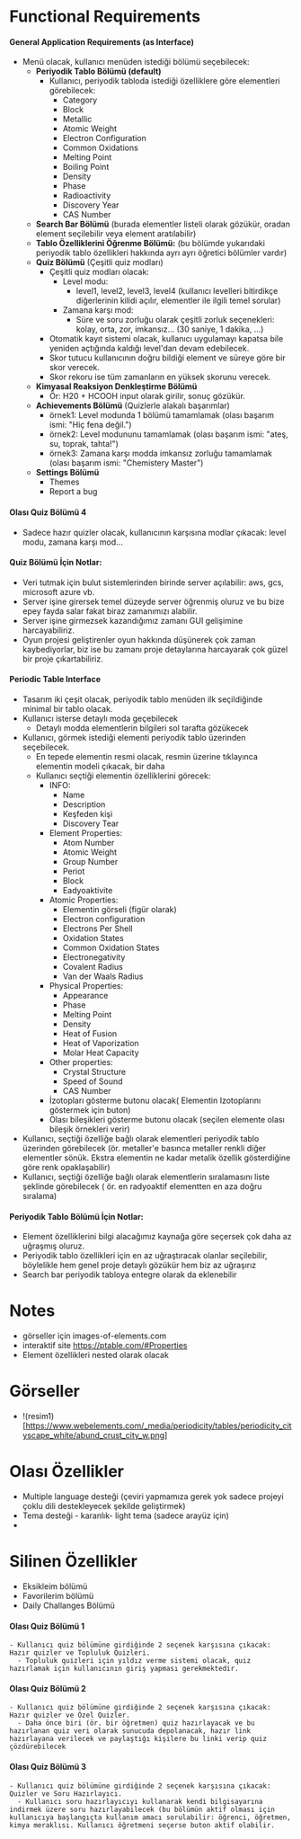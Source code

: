 # Functional Requirements

#### General Application Requirements (as Interface)

- Menü olacak, kullanıcı menüden istediği bölümü seçebilecek:
  - **Periyodik Tablo Bölümü (default)**
    - Kullanıcı, periyodik tabloda istediği özelliklere göre elementleri görebilecek:
      - Category
      - Block
      - Metallic
      - Atomic Weight
      - Electron Configuration
      - Common Oxidations
      - Melting Point
      - Boiling Point
      - Density
      - Phase
      - Radioactivity
      - Discovery Year
      - CAS Number
  - **Search Bar Bölümü** (burada elementler listeli olarak gözükür, oradan element seçilebilir veya element aratılabilir)
  - **Tablo Özelliklerini Öğrenme Bölümü:** (bu bölümde yukarıdaki periyodik tablo özellikleri hakkında ayrı ayrı öğretici bölümler vardır)
  - **Quiz Bölümü** (Çeşitli quiz modları)
    - Çeşitli quiz modları olacak:
      - Level modu:
        - level1, level2, level3, level4 (kullanıcı levelleri bitirdikçe diğerlerinin kilidi açılır, elementler ile ilgili temel sorular)
      - Zamana karşı mod:
        - Süre ve soru zorluğu olarak çeşitli zorluk seçenekleri: kolay, orta, zor, imkansız...  (30 saniye, 1 dakika, ...)
    - Otomatik kayıt sistemi olacak, kullanıcı uygulamayı kapatsa bile yeniden açtığında kaldığı level'dan devam edebilecek.
    - Skor tutucu kullanıcının doğru bildiği element ve süreye göre bir skor verecek.
    - Skor rekoru ise tüm zamanların en yüksek skorunu verecek.
  - **Kimyasal Reaksiyon Denkleştirme Bölümü**
    - Ör: H20 + HCOOH input olarak girilir, sonuç gözükür.
  - **Achievements Bölümü** (Quizlerle alakalı başarımlar)
    - örnek1: Level modunda 1 bölümü tamamlamak (olası başarım ismi: "Hiç fena değil.")
    - örnek2: Level modununu tamamlamak (olası başarım ismi: "ateş, su, toprak, tahta!")
    - örnek3: Zamana karşı modda imkansız zorluğu tamamlamak (olası başarım ismi: "Chemistery Master")
  - **Settings Bölümü**
    - Themes
    - Report a bug

#### Olası Quiz Bölümü 4
  - Sadece hazır quizler olacak, kullanıcının karşısına modlar çıkacak: level modu, zamana karşı mod...

#### Quiz Bölümü İçin Notlar: 
- Veri tutmak için bulut sistemlerinden birinde server açılabilir: aws, gcs, microsoft azure vb.
- Server işine girersek temel düzeyde server öğrenmiş oluruz ve bu bize epey fayda salar fakat biraz zamanımızı alabilir.
- Server işine girmezsek kazandığımız zamanı GUI gelişimine harcayabiliriz.
- Oyun projesi geliştirenler oyun hakkında düşünerek çok zaman kaybediyorlar, biz ise bu zamanı proje detaylarına harcayarak çok güzel bir proje çıkartabiliriz.

#### Periodic Table Interface
- Tasarım iki çeşit olacak, periyodik tablo menüden ilk seçildiğinde minimal bir tablo olacak.
- Kullanıcı isterse detaylı moda geçebilecek
  - Detaylı modda elementlerin bilgileri sol tarafta gözükecek
- Kullanıcı, görmek istediği elementi periyodik tablo üzerinden seçebilecek.
  - En tepede elementin resmi olacak, resmin üzerine tıklayınca elementin modeli çıkacak, bir daha 
  - Kullanıcı seçtiği elementin özelliklerini görecek:
    - INFO:
      - Name
      - Description
      - Keşfeden kişi
      - Discovery Tear
    - Element Properties:
      - Atom Number
      - Atomic Weight
      - Group Number
      - Periot
      - Block
      - Eadyoaktivite
    - Atomic Properties:
      - Elementin görseli (figür olarak)  
      - Electron configuration
      - Electrons Per Shell
      - Oxidation States
      - Common Oxidation States
      - Electronegativity 
      - Covalent Radius
      - Van der Waals Radius
    - Physical Properties:
      - Appearance
      - Phase
      - Melting Point
      - Density
      - Heat of Fusion
      - Heat of Vaporization
      - Molar Heat Capacity
    - Other properties:
      - Crystal Structure
      - Speed of Sound
      - CAS Number
    - İzotopları gösterme butonu olacak( Elementin Izotoplarını göstermek için buton)
    - Olası bileşikleri gösterme butonu olacak (seçilen elemente olası bileşik örnekleri verir)
- Kullanıcı, seçtiği özelliğe bağlı olarak elementleri periyodik tablo üzerinden görebilecek (ör. metaller'e basınca metaller renkli diğer elementler sönük. Ekstra elementin ne kadar metalik özellik gösterdiğine göre renk opaklaşabilir)
- Kullanıcı, seçtiği özelliğe bağlı olarak elementlerin sıralamasını liste şeklinde görebilecek ( ör. en radyoaktif elementten en aza doğru sıralama)

#### Periyodik Tablo Bölümü İçin Notlar:
- Element özelliklerini bilgi alacağımız kaynağa göre seçersek çok daha az uğraşmış oluruz.
- Periyodik tablo özellikleri için en az uğraştıracak olanlar seçilebilir, böylelikle hem genel proje detaylı gözükür hem biz az uğraşırız
- Search bar periyodik tabloya entegre olarak da eklenebilir

# Notes

- görseller için images-of-elements.com
- interaktif site https://ptable.com/#Properties
- Element özellikleri nested olarak olacak

# Görseller

- !(resim1)[https://www.webelements.com/_media/periodicity/tables/periodicity_cityscape_white/abund_crust_city_w.png]

# Olası Özellikler
  - Multiple language desteği (çeviri yapmamıza gerek yok sadece projeyi çoklu dili destekleyecek şekilde geliştirmek)
  - Tema desteği - karanlık- light tema (sadece arayüz için)
  - 
# Silinen Özellikler
  - Eksikleim bölümü
  - Favorilerim bölümü
  - Daily Challanges Bölümü

  #### Olası Quiz Bölümü 1
    - Kullanıcı quiz bölümüne girdiğinde 2 seçenek karşısına çıkacak: Hazır quizler ve Topluluk Quizleri.
      - Topluluk quizleri için yıldız verme sistemi olacak, quiz hazırlamak için kullanıcının giriş yapması gerekmektedir.
  
  #### Olası Quiz Bölümü 2
    - Kullanıcı quiz bölümüne girdiğinde 2 seçenek karşısına çıkacak: Hazır quizler ve Özel Quizler.
      - Daha önce biri (ör. bir öğretmen) quiz hazırlayacak ve bu hazırlanan quiz veri olarak sunucuda depolanacak, hazır link hazırlayana verilecek ve paylaştığı kişilere bu linki verip quiz çözdürebilecek
  
  #### Olası Quiz Bölümü 3
    - Kullanıcı quiz bölümüne girdiğinde 2 seçenek karşısına çıkacak: Quizler ve Soru Hazırlayıcı.
      - Kullanıcı soru hazırlayıcıyı kullanarak kendi bilgisayarına indirmek üzere soru hazırlayabilecek (bu bölümün aktif olması için kullanıcıya başlangıçta kullanım amacı sorulabilir: öğrenci, öğretmen, kimya meraklısı. Kullanıcı öğretmeni seçerse buton aktif olabilir.

